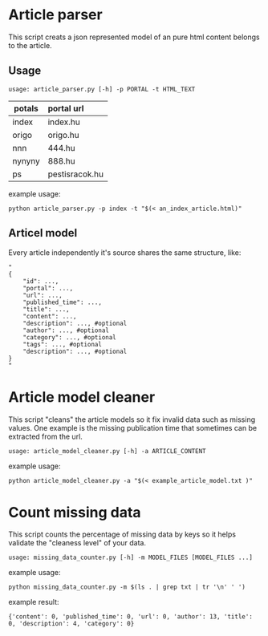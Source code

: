 # Article parser

This script creats a json represented model of an pure html content belongs to the article.

## Usage

`usage: article_parser.py [-h] -p PORTAL -t HTML_TEXT`

| potals | portal url |
|--------|:-----------|
| index  |  index.hu  | 
| origo  |  origo.hu  | 
| nnn    |  444.hu    | 
| nynyny |  888.hu    | 
| ps     | pestisracok.hu |

example usage:

`python article_parser.py -p index -t "$(< an_index_article.html)"`

## Articel model

Every article independently it's source shares the same structure, like:

```
"
{
    "id": ...,
    "portal": ...,
    "url": ...,
    "published_time": ...,
    "title": ...,
    "content": ...,
    "description": ..., #optional
    "author": ..., #optional
    "category": ..., #optional
    "tags": ..., #optional
    "description": ..., #optional
}
"
```

# Article model cleaner

This script "cleans" the article models so it fix invalid data such as missing values. One example is the missing publication time that sometimes can be extracted from the url.

`usage: article_model_cleaner.py [-h] -a ARTICLE_CONTENT`

example usage:

`python article_model_cleaner.py -a "$(< example_article_model.txt )"`

# Count missing data

This script counts the percentage of missing data by keys so it helps validate the "cleaness level" of your data.

`usage: missing_data_counter.py [-h] -m MODEL_FILES [MODEL_FILES ...]`

example usage:

`python missing_data_counter.py -m $(ls . | grep txt | tr '\n' ' ')`

example result:

`{'content': 0, 'published_time': 0, 'url': 0, 'author': 13, 'title': 0, 'description': 4, 'category': 0}`

